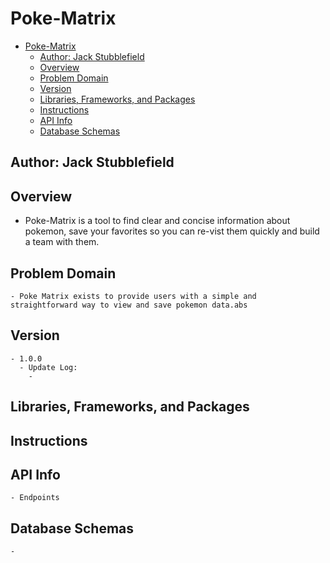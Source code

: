 # Poke-Matrix

- [Poke-Matrix](#poke-matrix)
  - [Author: Jack Stubblefield](#author-jack-stubblefield)
  - [Overview](#overview)
  - [Problem Domain](#problem-domain)
  - [Version](#version)
  - [Libraries, Frameworks, and Packages](#libraries-frameworks-and-packages)
  - [Instructions](#instructions)
  - [API Info](#api-info)
  - [Database Schemas](#database-schemas)

## Author: Jack Stubblefield

## Overview
  - Poke-Matrix is a tool to find clear and concise information about pokemon, save your favorites so you can re-vist them quickly and build a team with them. 

## Problem Domain
    - Poke Matrix exists to provide users with a simple and straightforward way to view and save pokemon data.abs

## Version
    - 1.0.0
      - Update Log:
        - 

## Libraries, Frameworks, and Packages


## Instructions

## API Info
    - Endpoints


## Database Schemas
    - 